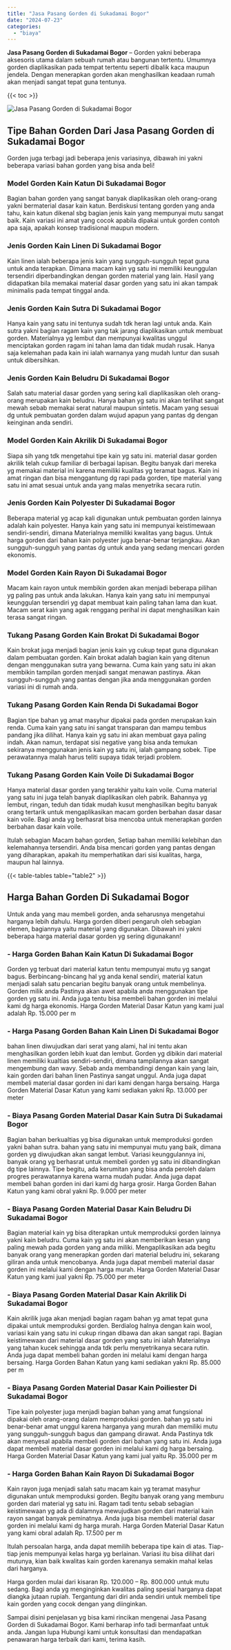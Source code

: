 ```yaml
---
title: "Jasa Pasang Gorden di Sukadamai Bogor"
date: "2024-07-23"
categories: 
  - "biaya"
---
```


**Jasa Pasang Gorden di Sukadamai Bogor** – Gorden yakni beberapa aksesoris utama dalam sebuah rumah atau bangunan tertentu. Umumnya gorden diaplikasikan pada tempat tertentu seperti dibalik kaca maupun jendela. Dengan menerapkan gorden akan menghasilkan keadaan rumah akan menjadi sangat tepat guna tentunya.

{{< toc >}}

![Jasa Pasang Gorden di Sukadamai Bogor](/images/pasang-gorden-murah09.png)

## Tipe Bahan Gorden Dari Jasa Pasang Gorden di Sukadamai Bogor

Gorden juga terbagi jadi beberapa jenis variasinya, dibawah ini yakni beberapa variasi bahan gorden yang bisa anda beli!

### Model Gorden Kain Katun Di Sukadamai Bogor

Bagian bahan gorden yang sangat banyak diaplikasikan oleh orang-orang yakni bermaterial dasar kain katun. Berdiskusi tentang gorden yang anda tahu, kain katun dikenal sbg bagian jenis kain yang mempunyai mutu sangat baik. Kain variasi ini amat yang cocok apabila dipakai untuk gorden contoh apa saja, apakah konsep tradisional maupun modern.

### Jenis Gorden Kain Linen Di Sukadamai Bogor

Kain linen ialah beberapa jenis kain yang sungguh-sungguh tepat guna untuk anda terapkan. Dimana macam kain yg satu ini memiliki keunggulan tersendiri diperbandingkan dengan gorden material yang lain. Hasil yang didapatkan bila memakai material dasar gorden yang satu ini akan tampak minimalis pada tempat tinggal anda.

### Jenis Gorden Kain Sutra Di Sukadamai Bogor

Hanya kain yang satu ini tentunya sudah tdk heran lagi untuk anda. Kain sutra yakni bagian ragam kain yang tak jarang diaplikasikan untuk membuat gorden. Materialnya yg lembut dan mempunyai kwalitas unggul menciptakan gorden ragam ini tahan lama dan tidak mudah rusak. Hanya saja kelemahan pada kain ini ialah warnanya yang mudah luntur dan susah untuk dibersihkan.

### Jenis Gorden Kain Beludru Di Sukadamai Bogor

Salah satu material dasar gorden yang sering kali diaplikasikan oleh orang-orang merupakan kain beludru. Hanya bahan yg satu ini akan terlihat sangat mewah sebab memakai serat natural maupun sintetis. Macam yang sesuai dg untuk pembuatan gorden dalam wujud apapun yang pantas dg dengan keinginan anda sendiri.

### Model Gorden Kain Akrilik Di Sukadamai Bogor

Siapa sih yang tdk mengetahui tipe kain yg satu ini. material dasar gorden akrilik telah cukup familiar di berbagai lapisan. Begitu banyak dari mereka yg memakai material ini karena memiliki kualitas yg teramat bagus. Kain ini amat ringan dan bisa menggantung dg rapi pada gorden, tipe material yang satu ini amat sesuai untuk anda yang malas menyetrika secara rutin.

### Jenis Gorden Kain Polyester Di Sukadamai Bogor

Beberapa material yg acap kali digunakan untuk pembuatan gorden lainnya adalah kain polyester. Hanya kain yang satu ini mempunyai keistimewaan sendiri-sendiri, dimana Materialnya memiliki kwalitas yang bagus. Untuk harga gorden dari bahan kain polyester juga benar-benar terjangkau. Akan sungguh-sungguh yang pantas dg untuk anda yang sedang mencari gorden ekonomis.

### Model Gorden Kain Rayon Di Sukadamai Bogor

Macam kain rayon untuk membikin gorden akan menjadi beberapa pilihan yg paling pas untuk anda lakukan. Hanya kain yang satu ini mempunyai keunggulan tersendiri yg dapat membuat kain paling tahan lama dan kuat. Macam serat kain yang agak renggang perihal ini dapat menghasilkan kain terasa sangat ringan.

### Tukang Pasang Gorden Kain Brokat Di Sukadamai Bogor

Kain brokat juga menjadi bagian jenis kain yg cukup tepat guna digunakan dalam pembuatan gorden. Kain brokat adalah bagian kain yang ditenun dengan menggunakan sutra yang bewarna. Cuma kain yang satu ini akan membikin tampilan gorden menjadi sangat menawan pastinya. Akan sungguh-sungguh yang pantas dengan jika anda menggunakan gorden variasi ini di rumah anda.

### Tukang Pasang Gorden Kain Renda Di Sukadamai Bogor

Bagian tipe bahan yg amat masyhur dipakai pada gorden merupakan kain renda. Cuma kain yang satu ini sangat transparan dan mampu tembus pandang jika dilihat. Hanya kain yg satu ini akan membuat gaya paling indah. Akan namun, terdapat sisi negative yang bisa anda temukan sekiranya menggunakan jenis kain yg satu ini, ialah gampang sobek. Tipe perawatannya malah harus teliti supaya tidak terjadi problem.

### Tukang Pasang Gorden Kain Voile Di Sukadamai Bogor

Hanya material dasar gorden yang terakhir yaitu kain voile. Cuma material yang satu ini juga telah banyak diaplikasikan oleh pabrik. Bahannya yg lembut, ringan, teduh dan tidak mudah kusut menghasilkan begitu banyak orang tertarik untuk mengaplikasikan macam gorden berbahan dasar dasar kain voile. Bagi anda yg berhasrat bisa mencoba untuk menerapkan gorden berbahan dasar kain voile.

Itulah sebagian Macam bahan gorden, Setiap bahan memiliki kelebihan dan kelemahannya tersendiri. Anda bisa mencari gorden yang pantas dengan yang diharapkan, apakah itu memperhatikan dari sisi kualitas, harga, maupun hal lainnya.

{{< table-tables table="table2" >}}

## Harga Bahan Gorden Di Sukadamai Bogor

Untuk anda yang mau membeli gorden, anda seharusnya mengetahui harganya lebih dahulu. Harga gorden diberi pengaruh oleh sebagian elemen, bagiannya yaitu material yang digunakan. Dibawah ini yakni beberapa harga material dasar gorden yg sering digunakann!

### \- Harga Gorden Bahan Kain Katun Di Sukadamai Bogor

Gorden yg terbuat dari material katun tentu mempunyai mutu yg sangat bagus. Berbincang-bincang hal yg anda kenal sendiri, material katun menjadi salah satu pencarian begitu banyak orang untuk membelinya. Gorden milik anda Pastinya akan awet apabila anda menggunakan tipe gorden yg satu ini. Anda juga tentu bisa membeli bahan gorden ini melalui kami dg harga ekonomis. Harga Gorden Material Dasar Katun yang kami jual adalah Rp. 15.000 per m

### \- Harga Pasang Gorden Bahan Kain Linen Di Sukadamai Bogor

bahan linen diwujudkan dari serat yang alami, hal ini tentu akan menghasilkan gorden lebih kuat dan lembut. Gorden yg dibikin dari material linen memiliki kualtias sendiri-sendiri, dimana tampilannya akan sangat mengembung dan wavy. Sebab anda membandingi dengan kain yang lain, kain gorden dari bahan linen Pastinya sangat unggul. Anda juga dapat membeli material dasar gorden ini dari kami dengan harga bersaing. Harga Gorden Material Dasar Katun yang kami sediakan yakni Rp. 13.000 per meter

### \- Biaya Pasang Gorden Material Dasar Kain Sutra Di Sukadamai Bogor

Bagian bahan berkualtias yg bisa digunakan untuk memproduksi gorden yakni bahan sutra. bahan yang satu ini mempunyai mutu yang baik, dimana gorden yg diwujudkan akan sangat lembut. Variasi keunggulannya ini, banyak orang yg berhasrat untuk membeli gorden yg satu ini dibandingkan dg tipe lainnya. Tipe begitu, ada kerumitan yang bisa anda peroleh dalam progres perawatannya karena warna mudah pudar. Anda juga dapat membeli bahan gorden ini dari kami dg harga grosir. Harga Gorden Bahan Katun yang kami obral yakni Rp. 9.000 per meter

### \- Biaya Pasang Gorden Material Dasar Kain Beludru Di Sukadamai Bogor

Bagian material kain yg bisa diterapkan untuk memproduksi gorden lainnya yakni kain beludru. Cuma kain yg satu ini akan memberikan kesan yang paling mewah pada gorden yang anda miliki. Mengaplikasikan ada begitu banyak orang yang menerapkan gorden dari material beludru ini, sekarang giliran anda untuk mencobanya. Anda juga dapat membeli material dasar gorden ini melalui kami dengan harga murah. Harga Gorden Material Dasar Katun yang kami jual yakni Rp. 75.000 per meter

### \- Biaya Pasang Gorden Material Dasar Kain Akrilik Di Sukadamai Bogor

Kain akrilik juga akan menjadi bagian ragam bahan yg amat tepat guna dipakai untuk memproduksi gorden. Berdialog halnya dengan kain wool, variasi kain yang satu ini cukup ringan dibawa dan akan sangat rapi. Bagian keistimewaan dari material dasar gorden yang satu ini ialah Materialnya yang tahan kucek sehingga anda tdk perlu menyetrikanya secara rutin. Anda juga dapat membeli bahan gorden ini melalui kami dengan harga bersaing. Harga Gorden Bahan Katun yang kami sediakan yakni Rp. 85.000 per m

### \- Biaya Pasang Gorden Material Dasar Kain Poiliester Di Sukadamai Bogor

Tipe kain polyester juga menjadi bagian bahan yang amat fungsional dipakai oleh orang-orang dalam memproduksi gorden. bahan yg satu ini benar-benar amat unggul karena harganya yang murah dan memiliki mutu yang sungguh-sungguh bagus dan gampang dirawat. Anda Pastinya tdk akan menyesal apabila membeli gorden dari bahan yang satu ini. Anda juga dapat membeli material dasar gorden ini melalui kami dg harga bersaing. Harga Gorden Material Dasar Katun yang kami jual yaitu Rp. 35.000 per m

### \- Harga Gorden Bahan Kain Rayon Di Sukadamai Bogor

Kain rayon juga menjadi salah satu macam kain yg teramat masyhur digunakan untuk memproduksi gorden. Begitu banyak orang yang memburu gorden dari material yg satu ini. Ragam tadi tentu sebab sebagian keistimewaan yg ada di dalamnya mewujudkan gorden dari material kain rayon sangat banyak peminatnya. Anda juga bisa membeli material dasar gorden ini melalui kami dg harga murah. Harga Gorden Material Dasar Katun yang kami obral adalah Rp. 17.500 per m

Itulah persoalan harga, anda dapat memilih beberapa tipe kain di atas. Tiap-tiap jenis mempunyai kelas harga yg berlainan. Variasi itu bisa dilihat dari mutunya, kian baik kwalitas kain gorden karenanya semakin mahal kelas dari harganya.

Harga gorden mulai dari kisaran Rp. 120.000 – Rp. 800.000 untuk mutu sedang. Bagi anda yg menginginkan kwalitas paling spesial harganya dapat diangka jutaan rupiah. Tergantung dari diri anda sendiri untuk membeli tipe kain gorden yang cocok dengan yang diinginkan.

Sampai disini penjelasan yg bisa kami rincikan mengenai Jasa Pasang Gorden di Sukadamai Bogor. Kami berharap info tadi bermanfaat untuk anda. Jangan lupa Hubungi kami untuk konsultasi dan mendapatkan penawaran harga terbaik dari kami, terima kasih.
